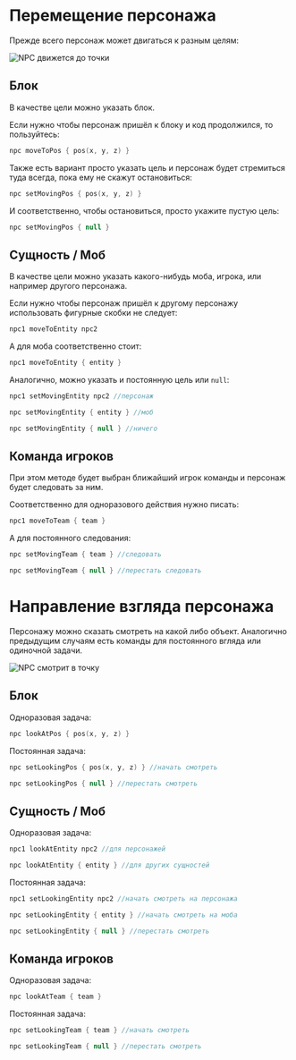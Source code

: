 # Перемещение персонажа

Прежде всего персонаж может двигаться к разным целям:

![NPC движется до точки](https://raw.githubusercontent.com/HollowHorizon/HollowEngineDocs/main/docs/.resourses/npc-moveToPos.gif)

## Блок

В качестве цели можно указать блок.

Если нужно чтобы персонаж пришёл к блоку и код продолжился, то пользуйтесь:
```kotlin
npc moveToPos { pos(x, y, z) }
```

Также есть вариант просто указать цель и персонаж будет стремиться туда всегда, пока ему не скажут остановиться:
```kotlin 
npc setMovingPos { pos(x, y, z) }
```

И соответственно, чтобы остановиться, просто укажите пустую цель:
```kotlin 
npc setMovingPos { null }
```

## Сущность / Моб

В качестве цели можно указать какого-нибудь моба, игрока, или например другого персонажа.

Если нужно чтобы персонаж пришёл к другому персонажу использовать фигурные скобки не следует:
```kotlin
npc1 moveToEntity npc2
```
А для моба соответственно стоит:
```kotlin
npc1 moveToEntity { entity }
```

Аналогично, можно указать и постоянную цель или `null`:
```kotlin 
npc1 setMovingEntity npc2 //персонаж

npc setMovingEntity { entity } //моб

npc setMovingEntity { null } //ничего
```

## Команда игроков

При этом методе будет выбран ближайший игрок команды и персонаж будет следовать за ним.

Соответственно для одноразового действия нужно писать:
```kotlin
npc1 moveToTeam { team }
```

А для постоянного следования:
```kotlin
npc setMovingTeam { team } //следовать

npc setMovingTeam { null } //перестать следовать
```

# Направление взгляда персонажа

Персонажу можно сказать смотреть на какой либо объект. Аналогично предыдущим случаям есть команды для постоянного вгляда или одиночной задачи.

![NPC смотрит в точку](https://raw.githubusercontent.com/HollowHorizon/HollowEngineDocs/main/docs/.resourses/npc-lookAtPos.gif)

## Блок

Одноразовая задача:
```kotlin
npc lookAtPos { pos(x, y, z) }
```

Постоянная задача:
```kotlin
npc setLookingPos { pos(x, y, z) } //начать смотреть 

npc setLookingPos { null } //перестать смотреть 
```

## Сущность / Моб

Одноразовая задача:
```kotlin
npc1 lookAtEntity npc2 //для персонажей

npc lookAtEntity { entity } //для других сущностей
```

Постоянная задача:
```kotlin
npc1 setLookingEntity npc2 //начать смотреть на персонажа 

npc setLookingEntity { entity } //начать смотреть на моба

npc setLookingEntity { null } //перестать смотреть 
```

## Команда игроков

Одноразовая задача:
```kotlin
npc lookAtTeam { team }
```

Постоянная задача:
```kotlin
npc setLookingTeam { team } //начать смотреть 

npc setLookingTeam { null } //перестать смотреть 
```